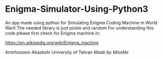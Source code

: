 # Enigma-Simulator-Using-Python3
An app made using python for Simulating Enigma Coding Machine In World WarII
The needed library is just pickle and random
For understanding this code please first check for Enigma machine in:

https://en.wikipedia.org/wiki/Enigma_machine

Amirhossein Abaskohi
University of Tehran
*Made by MissMe*
